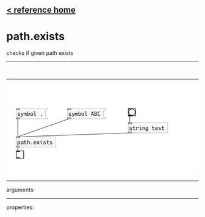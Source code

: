 [< reference home](index.html)
---

# path.exists


checks if given path exists

---

<br>


---


![example](examples/path.exists-example.jpg)

---
arguments:


---
properties:


